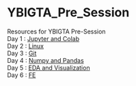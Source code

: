 # YBIGTA_Pre_Session
Resources for YBIGTA Pre-Session <br/>
Day 1 : [Jupyter and Colab](https://github.com/hahajjjun/YBIGTA_Pre_Session/tree/master/Day1_Jupyter%20and%20Colab) <br/>
Day 2 : [Linux](https://github.com/hahajjjun/YBIGTA_Pre_Session/tree/master/Day2_Linux) <br/>
Day 3 : [Git](https://github.com/hahajjjun/YBIGTA_Pre_Session/tree/master/Day3_Git) <br/>
Day 4 : [Numpy and Pandas](https://github.com/hahajjjun/YBIGTA_Pre_Session/tree/master/Day4_Numpy%20and%20Pandas) <br/>
Day 5 : [EDA and Visualization](https://github.com/hahajjjun/YBIGTA_Pre_Session/tree/master/Day5_EDA%20and%20Visualization) <br/>
Day 6 : [FE](https://github.com/hahajjjun/YBIGTA_Pre_Session/tree/master/Day6_Feature%20Engineering) <br/>
